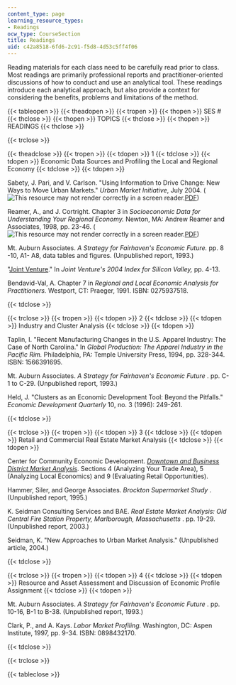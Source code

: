 ```yaml
---
content_type: page
learning_resource_types:
- Readings
ocw_type: CourseSection
title: Readings
uid: c42a8518-6fd6-2c91-f5d8-4d53c5ff4f06
---
```


Reading materials for each class need to be carefully read prior to class. Most readings are primarily professional reports and practitioner-oriented discussions of how to conduct and use an analytical tool. These readings introduce each analytical approach, but also provide a context for considering the benefits, problems and limitations of the method.

{{< tableopen >}}
{{< theadopen >}}
{{< tropen >}}
{{< thopen >}}
SES #
{{< thclose >}}
{{< thopen >}}
TOPICS
{{< thclose >}}
{{< thopen >}}
READINGS
{{< thclose >}}

{{< trclose >}}

{{< theadclose >}}
{{< tropen >}}
{{< tdopen >}}
1
{{< tdclose >}}
{{< tdopen >}}
Economic Data Sources and Profiling the Local and Regional Economy
{{< tdclose >}}
{{< tdopen >}}


Sabety, J. Pari, and V. Carlson. "Using Information to Drive Change: New Ways to Move Urban Markets." _Urban Market Initiative_, July 2004. (![This resource may not render correctly in a screen reader.](/images/inacessible.gif)[PDF](https://www.brookings.edu/research/using-information-to-drive-change-new-ways-of-moving-markets/))

Reamer, A., and J. Cortright. Chapter 3 in _Socioeconomic Data for Understanding Your Regional Economy._ Newton, MA: Andrew Reamer and Associates, 1998, pp. 23-46. (![This resource may not render correctly in a screen reader.](/images/inacessible.gif)[PDF](http://econdata.net/wp-content/uploads/2014/12/uguide.pdf))

Mt. Auburn Associates. _A Strategy for Fairhaven's Economic Future._ pp. 8 -10, A1- A8, data tables and figures. (Unpublished report, 1993.)

"[Joint Venture](http://www.jointventure.org/index.php?option=com_content&view=article&id=293:the-2004-index-of-silicon-valley&catid=77:publications-archive&Itemid=348)." In _Joint Venture's 2004 Index for Silicon Valley,_ pp. 4-13.

Bendavid-Val, A. Chapter 7 in _Regional and Local Economic Analysis for Practitioners._ Westport, CT: Praeger, 1991. ISBN: 0275937518.


{{< tdclose >}}

{{< trclose >}}
{{< tropen >}}
{{< tdopen >}}
2
{{< tdclose >}}
{{< tdopen >}}
Industry and Cluster Analysis
{{< tdclose >}}
{{< tdopen >}}


Taplin, I. "Recent Manufacturing Changes in the U.S. Apparel Industry: The Case of North Carolina." In _Global Production: The Apparel Industry in the Pacific Rim._ Philadelphia, PA: Temple University Press, 1994, pp. 328-344. ISBN: 1566391695.

Mt. Auburn Associates. _A Strategy for Fairhaven's Economic Future_ . pp. C-1 to C-29. (Unpublished report, 1993.)

Held, J. "Clusters as an Economic Development Tool: Beyond the Pitfalls." _Economic Development Quarterly_ 10, no. 3 (1996): 249-261.


{{< tdclose >}}

{{< trclose >}}
{{< tropen >}}
{{< tdopen >}}
3
{{< tdclose >}}
{{< tdopen >}}
Retail and Commercial Real Estate Market Analysis
{{< tdclose >}}
{{< tdopen >}}


Center for Community Economic Development. [_Downtown and Business District Market Analysis_](https://cced.ces.uwex.edu/downtown-and-business-district-economic-development/). Sections 4 (Analyzing Your Trade Area), 5 (Analyzing Local Economics) and 9 (Evaluating Retail Opportunities).

Hammer, Siler, and George Associates. _Brockton Supermarket Study_ . (Unpublished report, 1995.)

K. Seidman Consulting Services and BAE. _Real Estate Market Analysis: Old Central Fire Station Property, Marlborough, Massachusetts_ . pp. 19-29. (Unpublished report, 2003.)

Seidman, K. "New Approaches to Urban Market Analysis." (Unpublished article, 2004.)


{{< tdclose >}}

{{< trclose >}}
{{< tropen >}}
{{< tdopen >}}
4
{{< tdclose >}}
{{< tdopen >}}
Resource and Asset Assessment and Discussion of Economic Profile Assignment
{{< tdclose >}}
{{< tdopen >}}


Mt. Auburn Associates. _A Strategy for Fairhaven's Economic Future_ . pp. 10-16, B-1 to B-38. (Unpublished report, 1993.)

Clark, P., and A. Kays. _Labor Market Profiling._ Washington, DC: Aspen Institute, 1997, pp. 9-34. ISBN: 0898432170.


{{< tdclose >}}

{{< trclose >}}

{{< tableclose >}}